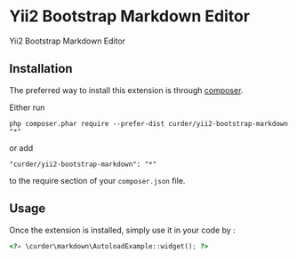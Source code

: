 Yii2 Bootstrap Markdown Editor
==============================
Yii2 Bootstrap Markdown Editor

Installation
------------

The preferred way to install this extension is through [composer](http://getcomposer.org/download/).

Either run

```
php composer.phar require --prefer-dist curder/yii2-bootstrap-markdown "*"
```

or add

```
"curder/yii2-bootstrap-markdown": "*"
```

to the require section of your `composer.json` file.


Usage
-----

Once the extension is installed, simply use it in your code by  :

```php
<?= \curder\markdown\AutoloadExample::widget(); ?>
```